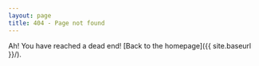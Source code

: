 ```yaml
---
layout: page
title: 404 - Page not found
---
```


Ah! You have reached a dead end!
[Back to the homepage]({{ site.baseurl }}/).

